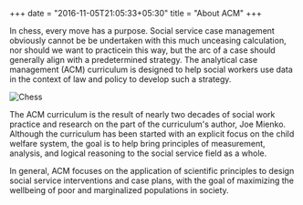 +++
date = "2016-11-05T21:05:33+05:30"
title = "About ACM"
+++

In chess, every move has a purpose. Social service case management obviously cannot be be undertaken with this much unceasing calculation, nor should we want to practicein this way, but the arc of a case should generally align with a predetermined strategy. The analytical case management (ACM) curriculum is designed to help social workers use data in the context of law and policy to develop such a strategy. 

![Chess][1]

The ACM curriculum is the result of nearly two decades of social work practice and research on the part of the curriculum's author, Joe Mienko. Although the curriculum has been started with an explicit focus on the child welfare system, the goal is to help bring principles of measurement, analysis, and logical reasoning to the social service field as a whole. 

In general, ACM focuses on the application of scientific principles to design social service interventions and case plans, with the goal of maximizing the wellbeing of poor and marginalized populations in society.

[1]: /img/chess.jpg
